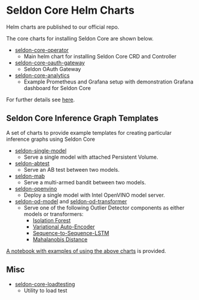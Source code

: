 # Seldon Core Helm Charts

Helm charts are published to our official repo.

The core charts for installing Seldon Core are shown below.

 * [seldon-core-operator](https://github.com/SeldonIO/seldon-core/tree/master/helm-charts/seldon-core-operator)
   * Main helm chart for installing Seldon Core CRD and Controller
 * [seldon-core-oauth-gateway](https://github.com/SeldonIO/seldon-core/tree/master/helm-charts/seldon-core-oauth-gateway)
   * Seldon OAuth Gateway
 * [seldon-core-analytics](https://github.com/SeldonIO/seldon-core/tree/master/helm-charts/seldon-core-analytics)
   * Example Prometheus and Grafana setup with demonstration Grafana dashboard for Seldon Core

For further details see [here](../workflow/install.md).

## Seldon Core Inference Graph Templates

A set of charts to provide example templates for creating particular inference graphs using Seldon Core

 * [seldon-single-model](https://github.com/SeldonIO/seldon-core/tree/master/helm-charts/seldon-single-model)
   * Serve a single model with attached Persistent Volume.
 * [seldon-abtest](https://github.com/SeldonIO/seldon-core/tree/master/helm-charts/seldon-abtest)
   * Serve an AB test between two models.
 * [seldon-mab](https://github.com/SeldonIO/seldon-core/tree/master/helm-charts/seldon-mab)
   * Serve a multi-armed bandit between two models.
 * [seldon-openvino](https://github.com/SeldonIO/seldon-core/tree/master/helm-charts/seldon-openvino)
   * Deploy a single model with Intel OpenVINO model server.
 * [seldon-od-model](https://github.com/SeldonIO/seldon-core/tree/master/helm-charts/seldon-od-model) and [seldon-od-transformer](https://github.com/SeldonIO/seldon-core/tree/master/helm-charts/seldon-od-transformer)
   * Serve one of the following Outlier Detector components as either models or transformers:
     * [Isolation Forest](https://github.com/SeldonIO/seldon-core/tree/master/components/outlier-detection/isolation-forest)
     * [Variational Auto-Encoder](https://github.com/SeldonIO/seldon-core/tree/master/components/outlier-detection/vae)
     * [Sequence-to-Sequence-LSTM](https://github.com/SeldonIO/seldon-core/tree/master/components/outlier-detection/seq2seq-lstm)
     * [Mahalanobis Distance](https://github.com/SeldonIO/seldon-core/tree/master/components/outlier-detection/mahalanobis)

[A notebook with examples of using the above charts](https://github.com/SeldonIO/seldon-core/tree/master/notebooks/helm_examples.ipynb) is provided.

## Misc

 * [seldon-core-loadtesting](https://github.com/SeldonIO/seldon-core/tree/master/helm-charts/seldon-core-loadtesting)
   * Utility to load test
